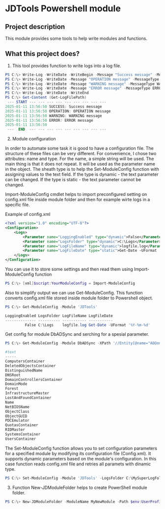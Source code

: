 # JDTools Powershell module
## Project description
This module provides some tools to help write modules and functions.

## What this project does?
1. This tool provides function to write logs into a log file.

```powershell
PS C:\> Write-Log -WriteDate -WriteBegin -Message "Success message" -MessageType SUCCESS
PS C:\> Write-Log -WriteDate -Message "OPERATION message" -MessageType OPERATION
PS C:\> Write-Log -WriteDate -Message "WARNING message" -MessageType WARNING
PS C:\> Write-Log -WriteDate -Message "ERROR message" -MessageType ERROR
PS C:\> Write-Log -WriteDate -WriteEnd
PS C:\> Get-Content (Get-LogFilePath)
 --- START --- --- --- --- --- --- --- --- --- 
2025-01-11 13:56:50 SUCCESS: Success message
2025-01-11 13:56:50 OPERATION: OPERATION message
2025-01-11 13:56:50 WARNING: WARNING message
2025-01-11 13:56:50 ERROR: ERROR message
2025-01-11 13:56:50 
 ---  END  --- --- --- --- --- --- --- --- ---
```

2. Module configuration

In order to automate some task it is good to have a configuration file. The structure of these files can be very different.
For convenience, I chose two attributes: name and type.
For the name, a simple string will be used. The main thing is that it does not repeat. It will be used as the parameter name in the object.
The sheath type is to help the Set-ModuleConfig function with assigning values ​​to the text field.
If the type is dynamic - the text parameter can be changed.
If the type is static - the text parameter cannot be changed.

Import-ModuleConfig cmdlet helps to import preconfigured setting on config.xml file inside module folder and then for example wirte logs in a specific file. 

Example of config.xml
```xml
<?xml version="1.0" encoding="UTF-8"?>
<Configuration>
    <Logs>
        <Parameter name="LoggingEnabled" type="dynamic">False</Parameter>
        <Parameter name="LogsFolder" type="dynamic">C:\Logs</Parameter>
        <Parameter name="LogFileName" type="dynamic">logfile.log</Parameter>
        <Parameter name="LogFileDate" type="static">Get-Date -UFormat '%Y-%m-%d'</Parameter>
    </Logs>
</Configuration>
```

You can use it to store some settings and then read them using Import-ModuleConfig function

```powershell
PS C:\> [xml]$script:YourModuleConfig = Import-ModuleConfig
```

Also to simplify output we can use Get-ModuleConfig. This function converts config.xml file stored inside module folder to Powershell object.

```powershell
PS C:\> Get-ModuleConfig -Module 'JDTools'

LoggingEnabled LogsFolder LogFileName LogFileDate
-------------- ---------- ----------- -----------
         False C:\Logs    logfile.log Get-Date -UFormat '%Y-%m-%d'
```

Get config for module DbADSync and serching for a spesial parameter.

```powershell
PS C:\> Get-ModuleConfig -Module DbADSync -XPath '//Entity[@name="ADDomain"]/Properties/Property'

#text
-----
ComputersContainer
DeletedObjectsContainer
DistinguishedName
DNSRoot
DomainControllersContainer
DomainMode
Forest
InfrastructureMaster
LostAndFoundContainer
Name
NetBIOSName
ObjectClass
ObjectGUID
PDCEmulator
QuotasContainer
RIDMaster
SystemsContainer
UsersContainer
```

The Set-ModuleConfig function allows you to set configuration parameters for a specified module by modifying its configuration file (Config.xml). It supports dynamic parameters based on the module's configuration.
In this case function reads config.xml file and retries all paramets with dinamic type. 

```powershell
PS C:\> Set-ModuleConfig -Module 'JDTools' -LogsFolder C:\MySuperLogFolder
```

3. Function New-JDModuleFolder helps to create PowerShell module folder.

```powershell
PS C:\> New-JDModuleFolder -ModuleName MyNewModule -Path $env:UserProfile\Documents\WindowsPowerShell\Modules\
```